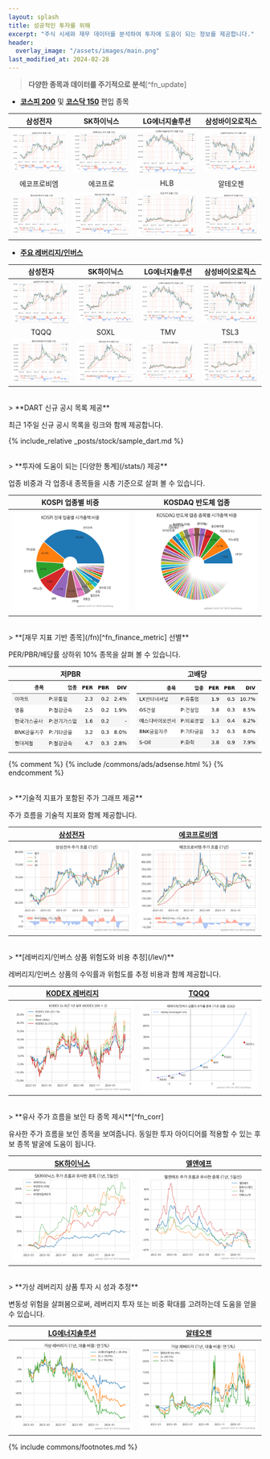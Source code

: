 ```yaml
---
layout: splash
title: 성공적인 투자를 위해
excerpt: "주식 시세와 재무 데이터를 분석하여 투자에 도움이 되는 정보를 제공합니다."
header:
  overlay_image: "/assets/images/main.png"
last_modified_at: 2024-02-28
---
```


> **다양한 종목과 데이터를 주기적으로 분석**[^fn_update]

- **[코스피 200](/stats/sector/kospi_all_all_종목/)** 및 **[코스닥 150](/stats/sector/kosdaq_all_all_종목/)** 편입 종목

| 삼성전자 | SK하이닉스 | LG에너지솔루션 | 삼성바이오로직스 |
| :-: | :-: | :-: | :-: |
| [![삼성전자](/stock/images/005930.png)](/005930/) | [![SK하이닉스](/stock/images/000660.png)](/000660/) | [![LG에너지솔루션](/stock/images/373220.png)](/373220/) | [![삼성바이오로직스](/stock/images/207940.png)](/207940/) |
| 에코프로비엠 | 에코프로 | HLB | 알테오젠 |
| [![에코프로비엠](/stock/images/247540.png)](/247540/) | [![에코프로](/stock/images/086520.png)](/086520/) | [![HLB](/stock/images/028300.png)](/028300/) | [![알테오젠](/stock/images/196170.png)](/196170/) |

- **[주요 레버리지/인버스](/lev/)**

| 삼성전자 | SK하이닉스 | LG에너지솔루션 | 삼성바이오로직스 |
| :-: | :-: | :-: | :-: |
| [![삼성전자](/stock/images/005930.png)](/005930/) | [![SK하이닉스](/stock/images/000660.png)](/000660/) | [![LG에너지솔루션](/stock/images/373220.png)](/373220/) | [![삼성바이오로직스](/stock/images/207940.png)](/207940/) |
| TQQQ | SOXL | TMV | TSL3 |
| [![TQQQ](/stock/images/247540.png)](/247540/) | [![SOXL](/stock/images/086520.png)](/086520/) | [![TMV](/stock/images/028300.png)](/028300/) | [![TSL3](/stock/images/196170.png)](/196170/) |


<br>
> **DART 신규 공시 목록 제공**

최근 1주일 신규 공시 목록을 링크와 함께 제공합니다.

{% include_relative _posts/stock/sample_dart.md %}

<br>
> **투자에 도움이 되는 [다양한 통계](/stats/) 제공**

업종 비중과 각 업종내 종목들을 시총 기준으로 살펴 볼 수 있습니다.

| **KOSPI 업종별 비중** | **KOSDAQ 반도체 업종** |
| :---: | :---: |
| [![KOSPI 업종 비중](/stats/sector/images/kospi_all_all_업종.png)](/stats/sector/kospi_all_all_업종/) | [![KOSDAQ 반도체 업종](/stats/sector/images/kosdaq_업종_반도체_종목.png)](/stats/sector/kosdaq_업종_디지털컨텐츠_종목/) |

<br>
> **[재무 지표 기반 종목](/fn)[^fn_finance_metric] 선별**

PER/PBR/배당률 상하위 10% 종목을 살펴 볼 수 있습니다.

| **저PBR** | **고배당** |
| :---: | :---: |
| [![저PBR 상위 10%](/fn/images/fn_low_pbr_table5.png)](/fn/fn_low_pbr/) | [![고배당 PBR 상위 10%](/fn/images/fn_high_div_table5.png)](/fn/fn_high_div/) |

{% comment %}
{% include /commons/ads/adsense.html %}
{% endcomment %}

<br>
> **기술적 지표가 포함된 주가 그래프 제공**

주가 흐름을 기술적 지표와 함께 제공합니다.

| **[삼성전자](/005930/)** | **[에코프로비엠](/247540/)** |
| :----------------------------: | :--------------------------------: |
| [![삼성전자](/stock/images/005930.png)](/005930/#price) | [![에코프로비엠](/stock/images/247540.png)](/247540/#price) |

<br>
> **[레버리지/인버스 상품 위험도와 비용 추정](/lev/)**

레버리지/인버스 상품의 수익률과 위험도를 추정 비용과 함께 제공합니다.

| **[KODEX 레버리지](/122630/)** | **[TQQQ](/tqqq/)** |
| :----------------------------: | :--------------------------------: |
| [![KODEX 레버리지](/lev/images/122630.png)](/122630/) | [![TQQQ](/lev/images/qqq_ideal.png)](/tqqq/) |

<br>
> **유사 주가 흐름을 보인 타 종목 제시**[^fn_corr]

유사한 주가 흐름을 보인 종목을 보여줍니다. 동일한 투자 아이디어를 적용할 수 있는 후보 종목 발굴에 도움이 됩니다.

| **[SK하이닉스](/000660/)** | **[엘앤에프](/066970/)** |
| :-----------------------------: | :---------------------------: |
| [![SK하이닉스](/stock/images/000660_corr.png)](/000660/#corr) | [![앨앤에프](/stock/images/066970_corr.png)](/066970/#corr) |
   
<br>
> **가상 레버리지 상품 투자 시 성과 추정**

변동성 위험을 살펴봄으로써, 레버리지 투자 또는 비중 확대를 고려하는데 도움을 얻을 수 있습니다.

| **[LG에너지솔루션](/373220/)** | **[알테오젠](/196170/)** |
| :-------------------------------: | :-------------------------: |
| [![LG에너지솔루션](/stock/images/373220_2x.png)](/373220/#2x) | [![알테오젠](/stock/images/196170_2x.png)](/196170/#2x) |


{% include commons/footnotes.md %}
